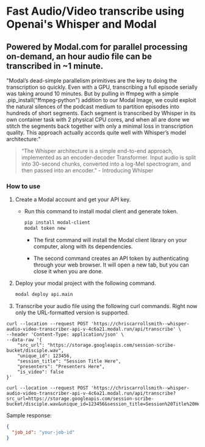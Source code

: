 # Fast Audio/Video transcribe using Openai's Whisper and Modal

## Powered by Modal.com for parallel processing on-demand, an hour audio file can be transcribed in ~1 minute.

"Modal’s dead-simple parallelism primitives are the key to doing the transcription so quickly. Even with a GPU, transcribing a full episode serially was taking around 10 minutes. But by pulling in ffmpeg with a simple .pip_install("ffmpeg-python") addition to our Modal Image, we could exploit the natural silences of the podcast medium to partition episodes into hundreds of short segments. Each segment is transcribed by Whisper in its own container task with 2 physical CPU cores, and when all are done we stitch the segments back together with only a minimal loss in transcription quality. This approach actually accords quite well with Whisper’s model architecture:"

> “The Whisper architecture is a simple end-to-end approach, implemented as an encoder-decoder Transformer. Input audio is split into 30-second chunks, converted into a log-Mel spectrogram, and then passed into an encoder.” - Introducing Whisper

### How to use

1. Create a Modal account and get your API key.

   - Run this command to install modal client and generate token.

     ```bash
     pip install modal-client
     modal token new
     ```

     - The first command will install the Modal client library on your computer, along with its dependencies.

     - The second command creates an API token by authenticating through your web browser. It will open a new tab, but you can close it when you are done.

2. Deploy your modal project with the following command.

   ```bash
   modal deploy api.main
   ```

3. Transcribe your audio file using the following curl commands. Right now only the URL-formatted version is supported.

  ```curl
  curl --location --request POST 'https://chriscarrollsmith--whisper-audio-video-transcriber-api-v-4c6a21.modal.run/api/transcribe' \
  --header 'Content-Type: application/json' \
  --data-raw '{
      "src_url": "https://storage.googleapis.com/session-scribe-bucket/disciple.wav",
      "unique_id": 123456,
      "session_title": "Session Title Here",
      "presenters": "Presenters Here",
      "is_video": false
  }'
  ```

   ```curl
   curl --location --request POST 'https://chriscarrollsmith--whisper-audio-video-transcriber-api-v-4c6a21.modal.run/api/transcribe?src_url=https://storage.googleapis.com/session-scribe-bucket/disciple.wav&unique_id=123456&session_title=Session%20Title%20Here&presenters=Presenters%20Here&is_video=false'

   ```

   Sample response:

   ```json
   {
     "job_id": "your-job-id"
   }
   ```
